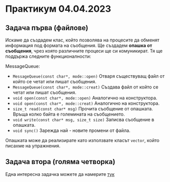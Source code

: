 # Практикум 04.04.2023

## Задача първа (файлове)
Искаме да създадем клас, който позволява на процесите да обменят информация под формата на съобщения.
Ще създадем **опашка от съобщения**, чрез която различните процеси ще си комуникират. Тя ще поддържа следните функционалности:

MessageQueue:
*  `MessageQueue(const char*, mode::open)`      Отваря съществуващ файл от който се четат или пишат съобщения.
*  `MessageQueue(const char*, mode::creat)`     Създава файл от който се четат или пишат съобщения.
*  `void open(const char*, mode::open)`         Аналогично на конструктора.
*  `void open(const char*, mode::creat)`        Аналогично на конструктора.
*  `size_t read(const char* msg)`               Прочита съобщение от опашката. Връща колко байта е големината на съобщението.
*  `void write(const char* msg, size_t size)`   Записва съобщение в опашката.
*  `void sync()`                                Зарежда най - новите промени от файла.


Опашката може да реализирате като използвате класът `vector`, който писахме на упражнения.
## Задача втора (голяма четворка)
Една интересна задачка можете да намерите [тук](https://github.com/stoychoX/Object-oriented-programming-FMI/tree/main/Practicum-SI/week06)